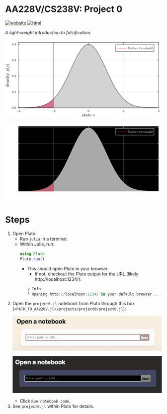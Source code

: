 # AA228V/CS238V: Project 0
[![website](https://img.shields.io/badge/website-Stanford-b31b1b.svg)](https://aa228v.stanford.edu/project-0/)
[![html](https://img.shields.io/badge/static%20html-Project%200-4063D8)](https://htmlview.glitch.me/?https://github.com/sisl/AA228V.jl/blob/main/media/html/project0.html)

_A light-weight introduction to falsification._

<p align="center"> <img src="./../../media/project0-gaussian.svg#gh-light-mode-only"> </p>
<p align="center"> <img src="./../../media/project0-gaussian-dark.svg#gh-dark-mode-only"> </p>

# Steps
1. Open Pluto:
    - Run `julia` in a terminal.
    - Within Julia, run:
        ```julia
        using Pluto
        Pluto.run()
        ```
        - This should open Pluto in your browser.
            - If not, checkout the Pluto output for the URL (likely http://localhost:1234/):
            ```julia
            ┌ Info:
            └ Opening http://localhost:1234/ in your default browser... ~ have fun!
            ```
1. Open the `project0.jl` notebook from Pluto through this box (`<PATH_TO_AA228V.jl>/projects/project0/project0.jl`): <p align="center"> <img src="./../../media/pluto-open.png#gh-light-mode-only"> </p><p align="center"> <img src="./../../media/pluto-open-dark.png#gh-dark-mode-only"> </p>
    - Click `Run notebook code`.
1. See `project0.jl` within Pluto for details.
